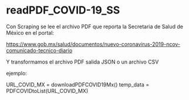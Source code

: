 # readPDF_COVID-19_SS

Con Scraping se lee el archivo PDF que reporta la Secretaria de Salud de México en el portal:

https://www.gob.mx/salud/documentos/nuevo-coronavirus-2019-ncov-comunicado-tecnico-diario

Y transformamos el archivo PDF salida JSON o un archivo CSV

ejemplo: 

URL_COVID_MX = downloadPDFCOVID19Mx()
temp_data = PDFCOVIDtoList(URL_COVID_MX)

